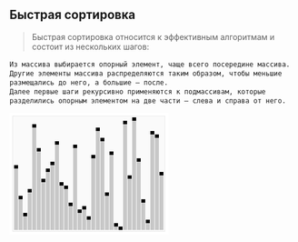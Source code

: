 ## Быстрая сортировка

>Быстрая сортировка относится к эффективным алгоритмам и состоит из нескольких шагов:

    Из массива выбирается опорный элемент, чаще всего посередине массива.
    Другие элементы массива распределяются таким образом, чтобы меньшие размещались до него, а большие — после.
    Далее первые шаги рекурсивно применяются к подмассивам, которые разделились опорным элементом на две части — слева и справа от него.

![QuickSort](quicksort.webp "QuickSort")